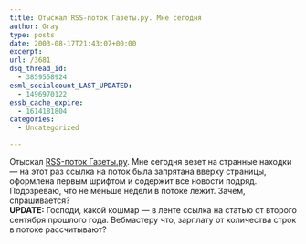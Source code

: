 ```yaml
---
title: Отыскал RSS-поток Газеты.ру. Мне сегодня
author: Gray
type: posts
date: 2003-08-17T21:43:07+00:00
excerpt:
url: /3681
dsq_thread_id:
  - 3859558924
esml_socialcount_LAST_UPDATED:
  - 1496970122
essb_cache_expire:
  - 1614181804
categories:
  - Uncategorized

---
```








Отыскал <a href="http://www.gazeta.ru/export/gazeta_rss.xml" target="_blank">RSS-поток Газеты.ру</a>. Мне сегодня везет на странные находки &#8212; на этот раз ссылка на поток была запрятана вверху страницы, оформлена первым шрифтом и содержит все новости подряд. Подозреваю, что не меньше недели в потоке лежит. Зачем, спрашивается?  
**UPDATE:** Господи, какой кошмар &#8212; в ленте ссылка на статью от второго сентября прошлого года. Вебмастеру что, зарплату от количества строк в потоке рассчитывают?
